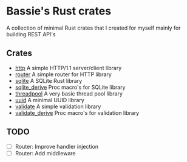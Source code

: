 # Bassie's Rust crates

A collection of minimal Rust crates that I created for myself mainly for building REST API's

## Crates

-   [http](lib/http) A simple HTTP/1.1 server/client library
-   [router](lib/router) A simple router for HTTP library
-   [sqlite](lib/sqlite) A SQLite Rust library
-   [sqlite_derive](lib/sqlite_derive) Proc macro's for SQLite library
-   [threadpool](lib/threadpool) A very basic thread pool library
-   [uuid](lib/uuid) A minimal UUID library
-   [validate](lib/validate) A simple validation library
-   [validate_derive](lib/validate_derive) Proc macro's for validation library

## TODO

-   [ ] Router: Improve handler injection
-   [ ] Router: Add middleware
